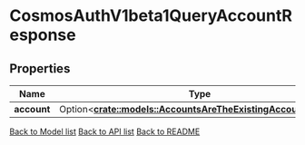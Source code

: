 # CosmosAuthV1beta1QueryAccountResponse

## Properties

Name | Type | Description | Notes
------------ | ------------- | ------------- | -------------
**account** | Option<[**crate::models::AccountsAreTheExistingAccountsInner**](accounts_are_the_existing_accounts_inner.md)> |  | [optional]

[Back to Model list](../README.md#documentation-for-models) [Back to API list](../README.md#documentation-for-api-endpoints) [Back to README](../README.md)


